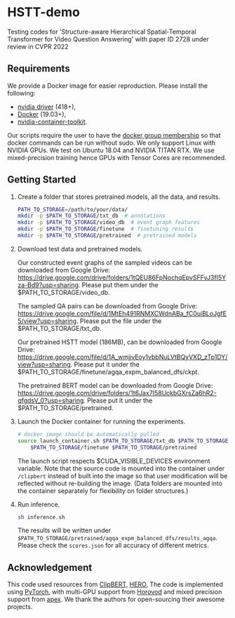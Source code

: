 # HSTT-demo
Testing codes for 'Structure-aware Hierarchical Spatial-Temporal Transformer for Video Question Answering' with paper ID 2728 under review in CVPR 2022 

## Requirements 
We provide a Docker image for easier reproduction. Please install the following:
  - [nvidia driver](https://docs.nvidia.com/cuda/cuda-installation-guide-linux/index.html#package-manager-installation) (418+), 
  - [Docker](https://docs.docker.com/install/linux/docker-ce/ubuntu/) (19.03+), 
  - [nvidia-container-toolkit](https://github.com/NVIDIA/nvidia-docker#quickstart).

Our scripts require the user to have the [docker group membership](https://docs.docker.com/install/linux/linux-postinstall/)
so that docker commands can be run without sudo.
We only support Linux with NVIDIA GPUs. We test on Ubuntu 18.04 and NVIDIA TITAN RTX.
We use mixed-precision training hence GPUs with Tensor Cores are recommended.


## Getting Started

1. Create a folder that stores pretrained models, all the data, and results.
    ```bash
    PATH_TO_STORAGE=/path/to/your/data/
    mkdir -p $PATH_TO_STORAGE/txt_db  # annotations
    mkdir -p $PATH_TO_STORAGE/video_db  # event graph features
    mkdir -p $PATH_TO_STORAGE/finetune  # finetuning results
    mkdir -p $PATH_TO_STORAGE/pretrained  # pretrained models
    ```

2. Download test data and pretrained models.

    Our constructed event graphs of the sampled videos can be downloaded from Google Drive:          
    https://drive.google.com/drive/folders/1tQEU86FpNochqEpvSFFvJ3fI5Yza-Bd9?usp=sharing.
    Please put them under the $PATH_TO_STORAGE/video_db.
    
    The sampled QA pairs can be downloaded from Google Drive:
    https://drive.google.com/file/d/1MtEh491RNMXCWdnABa_fC0uiBLoJgfE5/view?usp=sharing.
    Please put the file under the $PATH_TO_STORAGE/txt_db.
    
    Our pretrained HSTT model (186MB), can be downloaded from Google Drive:
    https://drive.google.com/file/d/1A_wmjjvEoy1vbbNuLVtBQyVXD_zTp1DY/view?usp=sharing.
    Please put it under the $PATH_TO_STORAGE/finetune/agqa_expm_balanced_dfs/ckpt.
    
    The pretrained BERT model can be downloaded from Google Drive:
    https://drive.google.com/drive/folders/1t6Jax7I58UckbGXrsZa6hR2-qfgdsV_0?usp=sharing.
    Please put it under the $PATH_TO_STORAGE/pretrained.

3. Launch the Docker container for running the experiments.
    ```bash
    # docker image should be automatically pulled
    source launch_container.sh $PATH_TO_STORAGE/txt_db $PATH_TO_STORAGE/video_db \
        $PATH_TO_STORAGE/finetune $PATH_TO_STORAGE/pretrained
    ```
    The launch script respects $CUDA_VISIBLE_DEVICES environment variable.
    Note that the source code is mounted into the container under `/clipbert` instead 
    of built into the image so that user modification will be reflected without
    re-building the image. (Data folders are mounted into the container separately
    for flexibility on folder structures.)

4. Run inference.
    ```bash
    sh inference.sh
    ```
    
    The results will be written under `$PATH_TO_STORAGE/pretrained/agqa_expm_balanced_dfs/results_agqa`.
    Please check the `scores.json` for all accuracy of different metrics.

## Acknowledgement

This code used resources from [ClipBERT](https://github.com/jayleicn/ClipBERT), [HERO](https://github.com/linjieli222/HERO), 
The code is implemented using [PyTorch](https://github.com/pytorch/pytorch), 
with multi-GPU support from [Horovod](https://github.com/horovod/horovod) 
and mixed precision support from [apex](https://github.com/NVIDIA/apex).  We thank the authors for open-sourcing their awesome projects.


